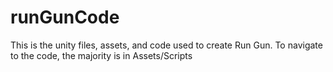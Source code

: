 # runGunCode
This is the unity files, assets, and code used to create Run Gun. To navigate to the code, the majority is in Assets/Scripts

